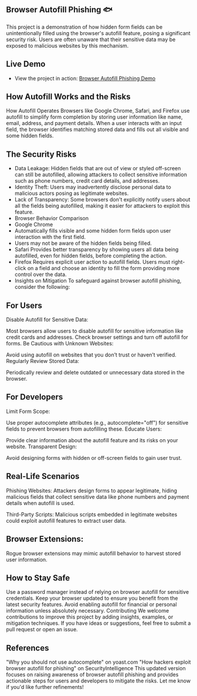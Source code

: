 ## Browser Autofill Phishing 🐟


This project is a demonstration of how hidden form fields can be unintentionally filled using the browser's autofill feature, posing a significant security risk. Users are often unaware that their sensitive data may be exposed to malicious websites by this mechanism.
## Live Demo
* View the project in action: [Browser Autofill Phishing Demo](https://browser-phishing.netlify.app/)
## How Autofill Works and the Risks
How Autofill Operates
Browsers like Google Chrome, Safari, and Firefox use autofill to simplify form completion by storing user information like name, email, address, and payment details. When a user interacts with an input field, the browser identifies matching stored data and fills out all visible and some hidden fields.

## The Security Risks
* Data Leakage: Hidden fields that are out of view or styled off-screen can still be autofilled, allowing attackers to collect sensitive information such as phone numbers, credit card details, and addresses.
* Identity Theft: Users may inadvertently disclose personal data to malicious actors posing as legitimate websites.
* Lack of Transparency: Some browsers don't explicitly notify users about all the fields being autofilled, making it easier for attackers to exploit this feature.
* Browser Behavior Comparison
* Google Chrome
* Automatically fills visible and some hidden form fields upon user interaction with the first field.
* Users may not be aware of the hidden fields being filled.
* Safari Provides better transparency by showing users all data being autofilled, even for hidden fields, before completing the action.
* Firefox Requires explicit user action to autofill fields. Users must right-click on a field and choose an identity to fill the form providing more control over the data.
* Insights on Mitigation
To safeguard against browser autofill phishing, consider the following:

## For Users
Disable Autofill for Sensitive Data:

Most browsers allow users to disable autofill for sensitive information like credit cards and addresses.
Check browser settings and turn off autofill for forms.
Be Cautious with Unknown Websites:

Avoid using autofill on websites that you don’t trust or haven’t verified.
Regularly Review Stored Data:

Periodically review and delete outdated or unnecessary data stored in the browser.
## For Developers
Limit Form Scope:

Use proper autocomplete attributes (e.g., autocomplete="off") for sensitive fields to prevent browsers from autofilling these.
Educate Users:

Provide clear information about the autofill feature and its risks on your website.
Transparent Design:

Avoid designing forms with hidden or off-screen fields to gain user trust.
## Real-Life Scenarios
Phishing Websites: Attackers design forms to appear legitimate, hiding malicious fields that collect sensitive data like phone numbers and payment details when autofill is used.

Third-Party Scripts: Malicious scripts embedded in legitimate websites could exploit autofill features to extract user data.

## Browser Extensions: 
Rogue browser extensions may mimic autofill behavior to harvest stored user information.

## How to Stay Safe
Use a password manager instead of relying on browser autofill for sensitive credentials.
Keep your browser updated to ensure you benefit from the latest security features.
Avoid enabling autofill for financial or personal information unless absolutely necessary.
Contributing
We welcome contributions to improve this project by adding insights, examples, or mitigation techniques. If you have ideas or suggestions, feel free to submit a pull request or open an issue.

## References
"Why you should not use autocomplete" on yoast.com
"How hackers exploit browser autofill for phishing" on SecurityIntelligence
This updated version focuses on raising awareness of browser autofill phishing and provides actionable steps for users and developers to mitigate the risks. Let me know if you'd like further refinements!